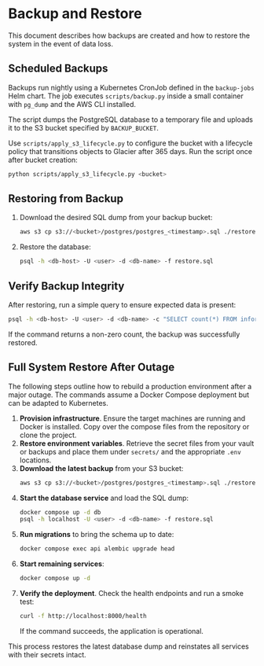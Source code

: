# Backup and Restore

This document describes how backups are created and how to restore the
system in the event of data loss.

## Scheduled Backups

Backups run nightly using a Kubernetes CronJob defined in the `backup-jobs`
Helm chart. The job executes `scripts/backup.py` inside a small container
with `pg_dump` and the AWS CLI installed.

The script dumps the PostgreSQL database to a temporary file and uploads it to
the S3 bucket specified by `BACKUP_BUCKET`.

Use `scripts/apply_s3_lifecycle.py` to configure the bucket with a lifecycle
policy that transitions objects to Glacier after 365 days. Run the script once
after bucket creation:

```bash
python scripts/apply_s3_lifecycle.py <bucket>
```

## Restoring from Backup

1. Download the desired SQL dump from your backup bucket:
   ```bash
   aws s3 cp s3://<bucket>/postgres/postgres_<timestamp>.sql ./restore.sql
   ```
2. Restore the database:
   ```bash
   psql -h <db-host> -U <user> -d <db-name> -f restore.sql
   ```

## Verify Backup Integrity

After restoring, run a simple query to ensure expected data is present:

```bash
psql -h <db-host> -U <user> -d <db-name> -c "SELECT count(*) FROM information_schema.tables;"
```

If the command returns a non-zero count, the backup was successfully restored.

## Full System Restore After Outage

The following steps outline how to rebuild a production environment after a
major outage. The commands assume a Docker Compose deployment but can be
adapted to Kubernetes.

1. **Provision infrastructure**. Ensure the target machines are running and
   Docker is installed. Copy over the compose files from the repository or
   clone the project.
2. **Restore environment variables**. Retrieve the secret files from your
   vault or backups and place them under `secrets/` and the appropriate
   `.env` locations.
3. **Download the latest backup** from your S3 bucket:
   ```bash
   aws s3 cp s3://<bucket>/postgres/postgres_<timestamp>.sql ./restore.sql
   ```
4. **Start the database service** and load the SQL dump:
   ```bash
   docker compose up -d db
   psql -h localhost -U <user> -d <db-name> -f restore.sql
   ```
5. **Run migrations** to bring the schema up to date:
   ```bash
   docker compose exec api alembic upgrade head
   ```
6. **Start remaining services**:
   ```bash
   docker compose up -d
   ```
7. **Verify the deployment**. Check the health endpoints and run a smoke test:
   ```bash
   curl -f http://localhost:8000/health
   ```
   If the command succeeds, the application is operational.

This process restores the latest database dump and reinstates all services with
their secrets intact.
